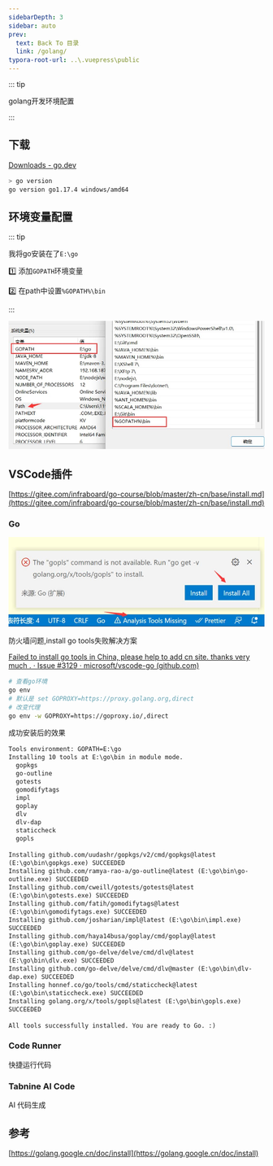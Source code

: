 ```yaml
---
sidebarDepth: 3
sidebar: auto
prev:
  text: Back To 目录
  link: /golang/
typora-root-url: ..\.vuepress\public
---
```




::: tip

golang开发环境配置

:::

## 下载

[Downloads - go.dev](https://go.dev/dl/)

```sh
> go version
go version go1.17.4 windows/amd64
```

## 环境变量配置

::: tip

我将go安装在了`E:\go`

:one: 添加`GOPATH`环境变量

:two: 在path中设置`%GOPATH%\bin`

::: 

![202112071826239](/images/golang/202112071826239.jpg)



## VSCode插件

[https://gitee.com/infraboard/go-course/blob/master/zh-cn/base/install.md](https://gitee.com/infraboard/go-course/blob/master/zh-cn/base/install.md)

### Go

![202112071811374](/images/golang/202112071811374.jpg)

防火墙问题,install go tools失败解决方案

[Failed to install go tools in China, please help to add cn site. thanks very much . · Issue #3129 · microsoft/vscode-go (github.com)](https://github.com/microsoft/vscode-go/issues/3129)

```sh
# 查看go环境
go env
# 默认是 set GOPROXY=https://proxy.golang.org,direct
# 改变代理
go env -w GOPROXY=https://goproxy.io/,direct
```

成功安装后的效果

```
Tools environment: GOPATH=E:\go
Installing 10 tools at E:\go\bin in module mode.
  gopkgs
  go-outline
  gotests
  gomodifytags
  impl
  goplay
  dlv
  dlv-dap
  staticcheck
  gopls

Installing github.com/uudashr/gopkgs/v2/cmd/gopkgs@latest (E:\go\bin\gopkgs.exe) SUCCEEDED
Installing github.com/ramya-rao-a/go-outline@latest (E:\go\bin\go-outline.exe) SUCCEEDED
Installing github.com/cweill/gotests/gotests@latest (E:\go\bin\gotests.exe) SUCCEEDED
Installing github.com/fatih/gomodifytags@latest (E:\go\bin\gomodifytags.exe) SUCCEEDED
Installing github.com/josharian/impl@latest (E:\go\bin\impl.exe) SUCCEEDED
Installing github.com/haya14busa/goplay/cmd/goplay@latest (E:\go\bin\goplay.exe) SUCCEEDED
Installing github.com/go-delve/delve/cmd/dlv@latest (E:\go\bin\dlv.exe) SUCCEEDED
Installing github.com/go-delve/delve/cmd/dlv@master (E:\go\bin\dlv-dap.exe) SUCCEEDED
Installing honnef.co/go/tools/cmd/staticcheck@latest (E:\go\bin\staticcheck.exe) SUCCEEDED
Installing golang.org/x/tools/gopls@latest (E:\go\bin\gopls.exe) SUCCEEDED

All tools successfully installed. You are ready to Go. :)
```

### Code Runner

快捷运行代码



### Tabnine AI Code

AI 代码生成



## 参考

[https://golang.google.cn/doc/install](https://golang.google.cn/doc/install)